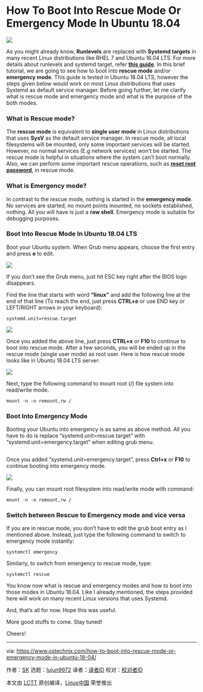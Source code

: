 [#]: collector: (lujun9972)
[#]: translator: (geekpi)
[#]: reviewer: ( )
[#]: publisher: ( )
[#]: url: ( )
[#]: subject: (How To Boot Into Rescue Mode Or Emergency Mode In Ubuntu 18.04)
[#]: via: (https://www.ostechnix.com/how-to-boot-into-rescue-mode-or-emergency-mode-in-ubuntu-18-04/)
[#]: author: (SK https://www.ostechnix.com/author/sk/)

How To Boot Into Rescue Mode Or Emergency Mode In Ubuntu 18.04
======
![](https://www.ostechnix.com/wp-content/uploads/2018/12/Boot-Into-Rescue-Mode-Or-Emergency-Mode-720x340.png)

As you might already know, **Runlevels** are replaced with **Systemd targets** in many recent Linux distributions like RHEL 7 and Ubuntu 16.04 LTS. For more details about runlevels and systemd target, refer [**this guide**][1]. In this brief tutorial, we are going to see how to boot into **rescue mode** and/or **emergency mode**. This guide is tested in Ubuntu 18.04 LTS, however the steps given below would work on most Linux distributions that uses Systemd as default service manager. Before going further, let me clarify what is rescue mode and emergency mode and what is the purpose of the both modes.

### What is Rescue mode?

The **rescue mode** is equivalent to **single user mode** in Linux distributions that uses **SysV** as the default service manager. In rescue mode, all local filesystems will be mounted, only some important services will be started. However, no normal services (E.g network services) won’t be started. The rescue mode is helpful in situations where the system can’t boot normally. Also, we can perform some important rescue operations, such as [**reset root password**][2], in rescue mode.

### What is Emergency mode?

In contrast to the rescue mode, nothing is started in the **emergency mode**. No services are started, no mount points mounted, no sockets established, nothing. All you will have is just a **raw shell**. Emergency mode is suitable for debugging purposes.

### Boot Into Rescue Mode In Ubuntu 18.04 LTS

Boot your Ubuntu system. When Grub menu appears, choose the first entry and press **e** to edit.

![](https://www.ostechnix.com/wp-content/uploads/2018/12/Grub-menu.png)

If you don’t see the Grub menu, just hit ESC key right after the BIOS logo disappears.

Find the line that starts with word **“linux”** and add the following line at the end of that line (To reach the end, just press **CTRL+e** or use END key or LEFT/RIGHT arrows in your keyboard):

```
systemd.unit=rescue.target
```

![](https://www.ostechnix.com/wp-content/uploads/2018/12/Edit-grub-menu.png)

Once you added the above line, just press **CTRL+x** or **F10** to continue to boot into rescue mode. After a few seconds, you will be ended up in the rescue mode (single user mode) as root user. Here is how rescue mode looks like in Ubuntu 18.04 LTS server:

![](https://www.ostechnix.com/wp-content/uploads/2018/12/Ubuntu-rescue-mode.png)

Next, type the following command to mount root (/) file system into read/write mode.

```
mount -n -o remount,rw /
```

### Boot Into Emergency Mode

Booting your Ubuntu into emergency is as same as above method. All you have to do is replace “systemd.unit=rescue.target” with “systemd.unit=emergency.target” when editing grub menu.

[![emergency mode][3]][4]

Once you added “systemd.unit=emergency.target”, press **Ctrl+x** or **F10** to continue booting into emergency mode.

![](https://www.ostechnix.com/wp-content/uploads/2018/12/emergency-mode-1.png)

Finally, you can mount root filesystem into read/write mode with command:

```
mount -n -o remount,rw /
```

### Switch between Rescue to Emergency mode and vice versa

If you are in rescue mode, you don’t have to edit the grub boot entry as I mentioned above. Instead, just type the following command to switch to emergency mode instantly:

```
systemctl emergency
```

Similarly, to switch from emergency to rescue mode, type:

```
systemctl rescue
```

You know now what is rescue and emergency modes and how to boot into those modes in Ubuntu 18.04. Like I already mentioned, the steps provided here will work on many recent Linux versions that uses Systemd.

And, that’s all for now. Hope this was useful.

More good stuffs to come. Stay tuned!

Cheers!



--------------------------------------------------------------------------------

via: https://www.ostechnix.com/how-to-boot-into-rescue-mode-or-emergency-mode-in-ubuntu-18-04/

作者：[SK][a]
选题：[lujun9972][b]
译者：[译者ID](https://github.com/译者ID)
校对：[校对者ID](https://github.com/校对者ID)

本文由 [LCTT](https://github.com/LCTT/TranslateProject) 原创编译，[Linux中国](https://linux.cn/) 荣誉推出

[a]: https://www.ostechnix.com/author/sk/
[b]: https://github.com/lujun9972
[1]: https://www.ostechnix.com/check-runlevel-linux/
[2]: https://www.ostechnix.com/how-to-reset-or-recover-root-user-password-in-linux/
[3]: data:image/gif;base64,R0lGODlhAQABAIAAAAAAAP///yH5BAEAAAAALAAAAAABAAEAAAIBRAA7
[4]: http://www.ostechnix.com/wp-content/uploads/2018/12/emergency-mode.png
